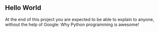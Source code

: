 ## Hello World

At the end of this project you are expected to be able to explain to anyone, without the help of Google: Why Python programming is awesome!